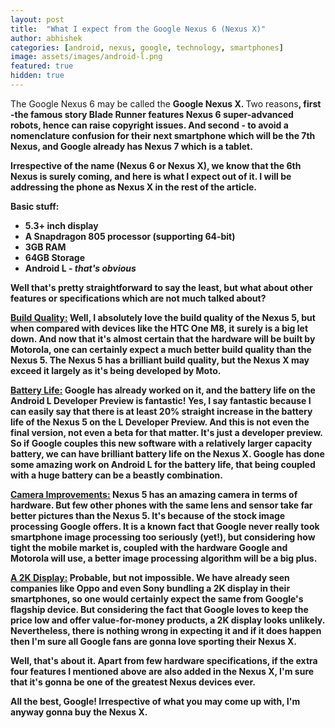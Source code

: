 ```yaml
---
layout: post
title:  "What I expect from the Google Nexus 6 (Nexus X)"
author: abhishek
categories: [android, nexus, google, technology, smartphones]
image: assets/images/android-l.png
featured: true
hidden: true
---
```


The Google Nexus 6 may be called the <strong>Google Nexus X. </strong> Two reasons<b>, first -the famous story Blade Runner features Nexus 6 super-advanced robots, hence can raise copyright issues. And second - to avoid a nomenclature confusion for their next smartphone which will be the 7th Nexus, and Google already has Nexus 7 which is a tablet.

Irrespective of the name (Nexus 6 or Nexus X), we know that the 6th Nexus is surely coming, and here is what I expect out of it. I will be addressing the phone as Nexus X in the rest of the article.

Basic stuff:
<ul>
	<li>5.3+ inch display</li>
	<li>A Snapdragon 805 processor (supporting 64-bit)</li>
	<li>3GB RAM</li>
	<li>64GB Storage</li>
	<li>Android L - <em>that's obvious</em></li>
</ul>
Well that's pretty straightforward to say the least, but what about other features or specifications which are not much talked about?

<span style="text-decoration: underline;"><strong>Build Quality:</strong></span>
Well, I absolutely love the build quality of the Nexus 5, but when compared with devices like the HTC One M8, it surely is a big let down. And now that it's almost certain that the hardware will be built by Motorola, one can certainly expect a much better build quality than the Nexus 5. The Nexus 5 has a brilliant build quality, but the Nexus X may exceed it largely as it's being developed by Moto.

<span style="text-decoration: underline;"><strong>Battery Life:</strong></span>
Google has already worked on it, and the battery life on the Android L Developer Preview is fantastic! Yes, I say fantastic because I can easily say that there is at least 20% straight increase in the battery life of the Nexus 5 on the L Developer Preview. And this is not even the final version, not even a beta for that matter. It's just a developer preview. So if Google couples this new software with a relatively larger capacity battery, we can have brilliant battery life on the Nexus X. Google has done some amazing work on Android L for the battery life, that being coupled with a huge battery can be a beastly combination.

<span style="text-decoration: underline;"><strong>Camera Improvements:</strong></span>
Nexus 5 has an amazing camera in terms of hardware. But few other phones with the same lens and sensor take far better pictures than the Nexus 5. It's because of the stock image processing Google offers. It is a known fact that Google never really took smartphone image processing too seriously (yet!), but considering how tight the mobile market is, coupled with the hardware Google and Motorola will use, a better image processing algorithm will be a big plus.

<span style="text-decoration: underline;"><strong>A 2K Display:</strong></span>
Probable, but not impossible. We have already seen companies like Oppo and even Sony bundling a 2K display in their smartphones, so one would certainly expect the same from Google's flagship device. But considering the fact that Google loves to keep the price low and offer value-for-money products, a 2K display looks unlikely. Nevertheless, there is nothing wrong in expecting it and if it does happen then I'm sure all Google fans are gonna love sporting their Nexus X.

Well, that's about it. Apart from few hardware specifications, if the extra four features I mentioned above are also added in the Nexus X, I'm sure that it's gonna be one of the greatest Nexus devices ever.

All the best, Google! Irrespective of what you may come up with, I'm anyway gonna buy the Nexus X.

